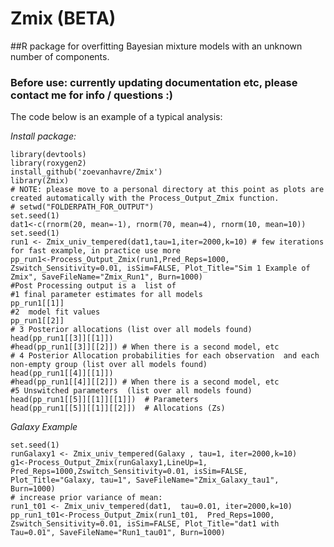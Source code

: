 # Zmix (BETA)
##R package for overfitting Bayesian mixture models with an unknown number of components.

### Before use: currently updating documentation etc, please contact me for info / questions :)  

The code below is an example of a typical analysis:

*Install package:*

    library(devtools)
    library(roxygen2)
    install_github('zoevanhavre/Zmix')
    library(Zmix)
    # NOTE: please move to a personal directory at this point as plots are created automatically with the Process_Output_Zmix function.
    # setwd("FOLDERPATH_FOR_OUTPUT")
    set.seed(1)	
    dat1<-c(rnorm(20, mean=-1), rnorm(70, mean=4), rnorm(10, mean=10))
    set.seed(1)	
    run1 <- Zmix_univ_tempered(dat1,tau=1,iter=2000,k=10) # few iterations for fast example, in practice use more 
    pp_run1<-Process_Output_Zmix(run1,Pred_Reps=1000, Zswitch_Sensitivity=0.01, isSim=FALSE, Plot_Title="Sim 1 Example of Zmix", SaveFileName="Zmix_Run1", Burn=1000)
    #Post Processing output is a  list of 
    #1 final parameter estimates for all models
    pp_run1[[1]]
    #2  model fit values
    pp_run1[[2]]
    # 3 Posterior allocations (list over all models found)
    head(pp_run1[[3]][[1]])
    #head(pp_run1[[3]][[2]]) # When there is a second model, etc
    # 4 Posterior Allocation probabilities for each observation  and each non-empty group (list over all models found)
    head(pp_run1[[4]][[1]])
    #head(pp_run1[[4]][[2]]) # When there is a second model, etc
    #5 Unswitched parameters  (list over all models found)
    head(pp_run1[[5]][[1]][[1]])  # Parameters
    head(pp_run1[[5]][[1]][[2]])  # Allocations (Zs)

*Galaxy Example*

    set.seed(1)
    runGalaxy1 <- Zmix_univ_tempered(Galaxy , tau=1, iter=2000,k=10)
    g1<-Process_Output_Zmix(runGalaxy1,LineUp=1, Pred_Reps=1000,Zswitch_Sensitivity=0.01, isSim=FALSE, Plot_Title="Galaxy, tau=1", SaveFileName="Zmix_Galaxy_tau1", Burn=1000)
    # increase prior variance of mean: 
    run1_t01 <- Zmix_univ_tempered(dat1,  tau=0.01, iter=2000,k=10)
    pp_run1_t01<-Process_Output_Zmix(run1_t01,  Pred_Reps=1000, Zswitch_Sensitivity=0.01, isSim=FALSE, Plot_Title="dat1 with Tau=0.01", SaveFileName="Run1_tau01", Burn=1000)

